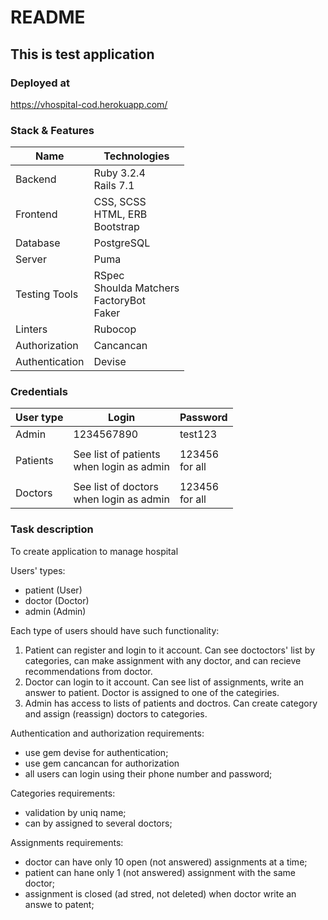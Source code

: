# README

## This is test application

### Deployed at

https://vhospital-cod.herokuapp.com/

### Stack & Features

| Name             | Technologies                                                                                           |
|------------------|--------------------------------------------------------------------------------------------------------|
| Backend          | Ruby 3.2.4<br/>Rails 7.1                                                                               |
| Frontend         | CSS, SCSS<br/>HTML, ERB<br/>Bootstrap                                                                  |
| Database         | PostgreSQL                                                                                             |
| Server           | Puma                                                                                                   |
| Testing Tools    | RSpec<br/>Shoulda Matchers<br/>FactoryBot<br/>Faker                                                    |
| Linters          | Rubocop                                                                                                |
| Authorization    | Cancancan                                                                                              |
| Authentication   | Devise                                                                                                 |

### Credentials

| User type       | Login                                       | Password          |
|-----------------|---------------------------------------------|-------------------|
| Admin           | 1234567890                                  | test123           |
|                 |                                             |                   |
| Patients        | See list of patients<br/>when login as admin| 123456<br/>for all|
|                 |                                             |                   |
| Doctors         | See list of doctors<br/>when login as admin | 123456<br/>for all|


### Task description

To create application to manage hospital

Users' types:
- patient (User)
- doctor (Doctor)
- admin (Admin)

Each type of users should have such functionality:

1. Patient can register and login to it account. Can see doctoctors' list by categories,
can make assignment with any doctor, and can recieve recommendations from doctor.
2. Doctor can login to it account. Can see list of assignments, write an answer to patient.
Doctor is assigned to one of the categiries.
3. Admin has access to lists of patients and doctros. Can create category and assign (reassign) doctors to categories.

Authentication and authorization requirements:
- use gem devise for authentication;
- use gem cancancan for authorization
- all users can login using their phone number and password;


Categories requirements:
- validation by uniq name;
- can by assigned to several doctors;

Assignments requirements:
- doctor can have only 10 open (not answered) assignments at a time;
- patient can hane only 1 (not answered) assignment with the same doctor;
- assignment is closed (ad stred, not deleted) when doctor write an answe to patent;

